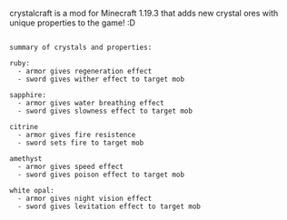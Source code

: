 crystalcraft is a mod for Minecraft 1.19.3 that adds new crystal ores with unique properties to the game! :D

~~~~~~~~~~ DOWNLOAD HERE: https://www.curseforge.com/minecraft/mc-mods/crystalcraft-by-avery ~~~~~~~~~~

summary of crystals and properties:

ruby: 
  - armor gives regeneration effect
  - sword gives wither effect to target mob
  
sapphire:
  - armor gives water breathing effect
  - sword gives slowness effect to target mob

citrine
  - armor gives fire resistence
  - sword sets fire to target mob

amethyst
  - armor gives speed effect 
  - sword gives poison effect to target mob

white opal:
  - armor gives night vision effect
  - sword gives levitation effect to target mob
